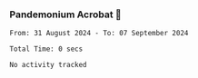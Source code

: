 ### Pandemonium Acrobat 🤸

<!--START_SECTION:waka-->

```all_time
From: 31 August 2024 - To: 07 September 2024

Total Time: 0 secs

No activity tracked
```

<!--END_SECTION:waka-->
